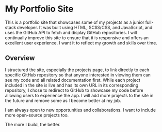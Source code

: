 # My Portfolio Site

This is a portfolio site that showcases some of my projects as a junior full-stack developer. It was built using HTML, SCSS/CSS, and JavaScript, and uses the GitHub API to fetch and display GitHub repositories. I will continually improve this site to ensure that it is responsive and offers an excellent user experience. I want it to reflect my growth and skills over time.

## Overview

I structured the site, especially the projects page, to link directly to each specific GitHub repository so that anyone interested in viewing them can see my code and all related documentation first. While each project included in the site is live and has its own URL in its corresponding repository, I chose to redirect to GitHub to showcase my code before allowing users to experience the app. I will add more projects to the site in the future and remove some as I become better at my job.

I am always open to new opportunities and collaborations. I want to include more open-source projects too. 

The more I build, the better.
